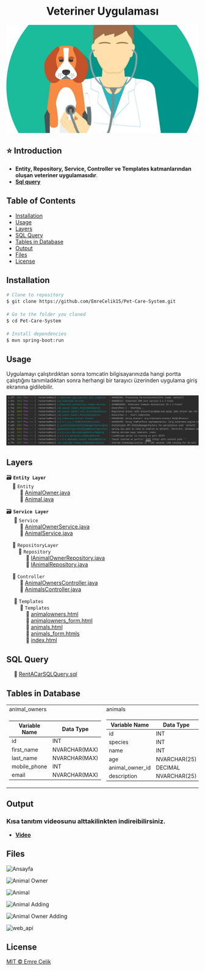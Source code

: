 <h1 align="center">Veteriner Uygulaması</h1> 

<p align="center">
  <img src="https://github.com/EmreCelik15/Pet-Care-System/blob/main/src/main/resources/static/images/resimmmm.jpg" width="600" alt="Veterinary">
</p>

## ⭐ Introduction 
- **Entity, Repository, Service, Controller ve Templates katmanlarından oluşan veteriner uygulamasıdır**. 
- **[Sql query](https://github.com/EmreCelik15/Pet-Care-System/blob/main/script.sql)**


## Table of Contents
- [Installation](#installation)
- [Usage](#usage)
- [Layers](#layers)
- [SQL Query](#sql-query)
- [Tables in Database](#tables-in-database)
- [Output](#output)
- [Files](#files)
- [License](#license)


## Installation
```bash
# Clone to repository
$ git clone https://github.com/EmreCelik15/Pet-Care-System.git

# Go to the folder you cloned
$ cd Pet-Care-System

# Install dependencies
$ mvn spring-boot:run
```

## Usage 
Uygulamayı çalıştırdıktan sonra tomcatin bilgisayarınızda hangi portta çalıştığını tanımladıktan sonra herhangi bir tarayıcı üzerinden uygulama giriş ekranına gidilebilir.

![Image for Usage](https://github.com/EmreCelik15/Pet-Care-System/blob/main/src/main/resources/static/images/Port.PNG)


## Layers
🗃 **``Entity Layer``** <br>
&nbsp;&nbsp;&nbsp;&nbsp;📂 ``Entity`` <br>
&nbsp;&nbsp;&nbsp;&nbsp;&nbsp;&nbsp;&nbsp;&nbsp; 📃 [AnimalOwner.java](https://github.com/EmreCelik15/Pet-Care-System/blob/main/src/main/java/com/uygulama/ecdemo/entity/AnimalOwner.java) <br>
&nbsp;&nbsp;&nbsp;&nbsp;&nbsp;&nbsp;&nbsp;&nbsp; 📃 [Animal.java](https://github.com/EmreCelik15/Pet-Care-System/blob/main/src/main/java/com/uygulama/ecdemo/entity/Animal.java) <br>


🗃 **``Service Layer``** <br>
&nbsp;&nbsp;&nbsp;&nbsp; 📂 ``Service`` <br>
&nbsp;&nbsp;&nbsp;&nbsp;&nbsp;&nbsp;&nbsp;&nbsp; 📃 [AnimalOwnerService.java](https://github.com/EmreCelik15/Pet-Care-System/blob/main/src/main/java/com/uygulama/ecdemo/service/AnimalOwnerService.java) <br>
&nbsp;&nbsp;&nbsp;&nbsp;&nbsp;&nbsp;&nbsp;&nbsp; 📃 [AnimalService.java](https://github.com/EmreCelik15/Pet-Care-System/blob/main/src/main/java/com/uygulama/ecdemo/service/AnimalService.java) <br>


&nbsp;&nbsp;&nbsp;&nbsp;📂 ``RepositoryLayer`` <br>
&nbsp;&nbsp;&nbsp;&nbsp;&nbsp;&nbsp;&nbsp;&nbsp;📂 ``Repository`` <br>
&nbsp;&nbsp;&nbsp;&nbsp;&nbsp;&nbsp;&nbsp;&nbsp;&nbsp;&nbsp;&nbsp;&nbsp; 📃 [IAnimalOwnerRepository.java](https://github.com/EmreCelik15/Pet-Care-System/blob/main/src/main/java/com/uygulama/ecdemo/repository/IAnimalOwnerRepository.java) <br>
&nbsp;&nbsp;&nbsp;&nbsp;&nbsp;&nbsp;&nbsp;&nbsp;&nbsp;&nbsp;&nbsp;&nbsp; 📃 [IAnimalRepository.java](https://github.com/EmreCelik15/Pet-Care-System/blob/main/src/main/java/com/uygulama/ecdemo/repository/IAnimalRepository.java) <br>

&nbsp;&nbsp;&nbsp;&nbsp;📂 ``Controller`` <br>
&nbsp;&nbsp;&nbsp;&nbsp;&nbsp;&nbsp;&nbsp;&nbsp; 📃 [AnimalOwnersController.java](https://github.com/EmreCelik15/Pet-Care-System/blob/main/src/main/java/com/uygulama/ecdemo/controller/AnimalOwnersController.java) <br>
&nbsp;&nbsp;&nbsp;&nbsp;&nbsp;&nbsp;&nbsp;&nbsp; 📃 [AnimalsController.java](https://github.com/EmreCelik15/Pet-Care-System/blob/main/src/main/java/com/uygulama/ecdemo/controller/AnimalsController.java) <br>

&nbsp;&nbsp;&nbsp;&nbsp; 📂 ``Templates`` <br>
&nbsp;&nbsp;&nbsp;&nbsp;&nbsp;&nbsp;&nbsp;&nbsp; 📂 ``Templates`` <br>
&nbsp;&nbsp;&nbsp;&nbsp;&nbsp;&nbsp;&nbsp;&nbsp;&nbsp;&nbsp;&nbsp;&nbsp; 📃 [animalowners.html](https://github.com/EmreCelik15/Pet-Care-System/blob/main/src/main/resources/templates/animalowners.html) <br>
&nbsp;&nbsp;&nbsp;&nbsp;&nbsp;&nbsp;&nbsp;&nbsp;&nbsp;&nbsp;&nbsp;&nbsp; 📃 [animalowners_form.html](https://github.com/EmreCelik15/Pet-Care-System/blob/main/src/main/resources/templates/animalowners_form.html) <br>
&nbsp;&nbsp;&nbsp;&nbsp;&nbsp;&nbsp;&nbsp;&nbsp;&nbsp;&nbsp;&nbsp;&nbsp; 📃 [animals.html](https://github.com/EmreCelik15/Pet-Care-System/blob/main/src/main/resources/templates/animals.html) <br>
&nbsp;&nbsp;&nbsp;&nbsp;&nbsp;&nbsp;&nbsp;&nbsp;&nbsp;&nbsp;&nbsp;&nbsp; 📃 [animals_form.htmls](https://github.com/EmreCelik15/Pet-Care-System/blob/main/src/main/resources/templates/animals_form.html) <br>
&nbsp;&nbsp;&nbsp;&nbsp;&nbsp;&nbsp;&nbsp;&nbsp;&nbsp;&nbsp;&nbsp;&nbsp; 📃 [index.html](https://github.com/EmreCelik15/Pet-Care-System/blob/main/src/main/resources/templates/index.html) <br>



## SQL Query
&nbsp;&nbsp;&nbsp;&nbsp; 📃 [RentACarSQLQuery.sql](https://github.com/EmreCelik15/Pet-Care-System/blob/main/script.sql)


## Tables in Database
<table>
  <tr>
     <td>animal_owners</td>
     <td>animals</td>
  </tr>
  <tr>
    <td>
  
Variable Name | Data Type
------------ | -------------
id | INT
first_name | NVARCHAR(MAX)
last_name | NVARCHAR(MAX)
mobile_phone | INT
email | NVARCHAR(MAX)
   
   </td>
    <td>
  
Variable Name | Data Type
------------ | -------------
id | INT
species | INT
name | INT
age | NVARCHAR(25)
animal_owner_id | DECIMAL
description | NVARCHAR(25)

   
   </td>
  </tr>
 </table>

## Output
### Kısa tanıtım videosunu alttakilinkten indireibilirsiniz.
- **[Video](https://github.com/EmreCelik15/Pet-Care-System/blob/main/Video_22-04-17_15-52-55.mp4)**

## Files

![Ansayfa](https://user-images.githubusercontent.com/43720773/114262894-14c8cb80-99eb-11eb-958b-c03af94b6de7.jpg)

![Animal Owner](https://user-images.githubusercontent.com/43720773/114262895-15616200-99eb-11eb-9bdc-2f1ab4c7f1f4.jpg)

![Animal](https://user-images.githubusercontent.com/43720773/114262896-15f9f880-99eb-11eb-8453-9e150fb0bf05.jpg)

![Animal Adding](https://user-images.githubusercontent.com/43720773/114262897-16928f00-99eb-11eb-8b42-ba5340c8c84d.jpg)

![Animal Owner Adding](https://user-images.githubusercontent.com/43720773/114262898-172b2580-99eb-11eb-9f06-b3ace4d13e07.jpg)

![web_api](https://user-images.githubusercontent.com/43720773/114262899-172b2580-99eb-11eb-9707-b7a5492e23d9.jpg)


## License
[MIT © Emre Celik](https://github.com/EmreCelik15/Pet-Care-System/blob/main/LICENSE)  
